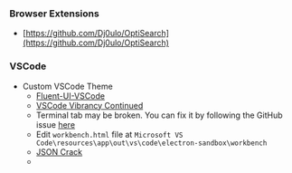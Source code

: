 ### Browser Extensions
- [https://github.com/Dj0ulo/OptiSearch](https://github.com/Dj0ulo/OptiSearch)
### VSCode
- Custom VSCode Theme
  - [Fluent-UI-VSCode](https://marketplace.visualstudio.com/items?itemName=leandro-rodrigues.fluent-ui-vscode)
  - [VSCode Vibrancy Continued](https://marketplace.visualstudio.com/items?itemName=illixion.vscode-vibrancy-continued)
  - Terminal tab may be broken. You can fix it by following the GitHub issue [here](https://github.com/TheOld/vscode-fluent-ui/issues/53)
  - Edit `workbench.html` file at `Microsoft VS Code\resources\app\out\vs\code\electron-sandbox\workbench`
  - [JSON Crack](https://marketplace.visualstudio.com/items?itemName=AykutSarac.jsoncrack-vscode)
  - 

